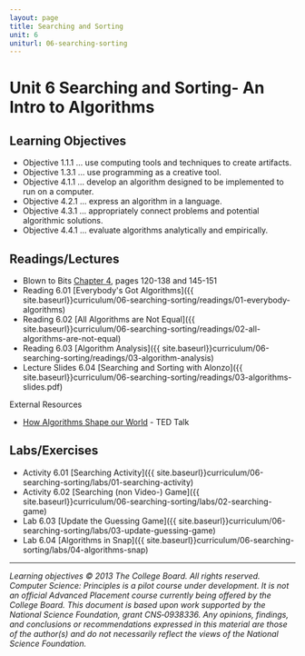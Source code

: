 ```yaml
---
layout: page
title: Searching and Sorting
unit: 6
uniturl: 06-searching-sorting
---
```



Unit 6 Searching and Sorting- An Intro to Algorithms
===========================


Learning Objectives
-------------------
 * Objective 1.1.1 … use computing tools and techniques to create artifacts.
 * Objective 1.3.1 … use programming as a creative tool.
 * Objective 4.1.1 … develop an algorithm designed to be implemented to run on a computer.
 * Objective 4.2.1 … express an algorithm in a language.
 * Objective 4.3.1 … appropriately connect problems and potential algorithmic solutions.
 * Objective 4.4.1 … evaluate algorithms analytically and empirically.

Readings/Lectures
-----------------
 * Blown to Bits [Chapter 4](http://www.bitsbook.com/wp-content/uploads/2008/12/chapter4.pdf), pages 120-138 and 145-151
 * Reading 6.01 [Everybody's Got Algorithms]({{ site.baseurl}}curriculum/06-searching-sorting/readings/01-everybody-algorithms)
 * Reading 6.02 [All Algorithms are Not Equal]({{ site.baseurl}}curriculum/06-searching-sorting/readings/02-all-algorithms-are-not-equal)
 * Reading 6.03 [Algorithm Analysis]({{ site.baseurl}}curriculum/06-searching-sorting/readings/03-algorithm-analysis)
 * Lecture Slides 6.04 [Searching and Sorting with Alonzo]({{ site.baseurl}}curriculum/06-searching-sorting/readings/03-algorithms-slides.pdf)

External Resources

 * [How Algorithms Shape our World](http://www.ted.com/talks/kevin_slavin_how_algorithms_shape_our_world.html) - TED Talk


Labs/Exercises
--------------
 * Activity 6.01 [Searching Activity]({{ site.baseurl}}curriculum/06-searching-sorting/labs/01-searching-activity)
 * Activity 6.02 [Searching (non Video-) Game]({{ site.baseurl}}curriculum/06-searching-sorting/labs/02-searching-game)
 * Lab 6.03 [Update the Guessing Game]({{ site.baseurl}}curriculum/06-searching-sorting/labs/03-update-guessing-game)
 * Lab 6.04 [Algorithms in Snap]({{ site.baseurl}}curriculum/06-searching-sorting/labs/04-algorithms-snap)

---
*Learning objectives © 2013 The College Board. All rights reserved. Computer Science: Principles is a pilot course under development. It is not an official Advanced Placement course currently being offered by the College Board. This document is based upon work supported by the National Science Foundation, grant CNS‐0938336. Any opinions, findings, and conclusions or recommendations expressed in this material are those of the author(s) and do not necessarily reflect the views of the National Science Foundation.*

